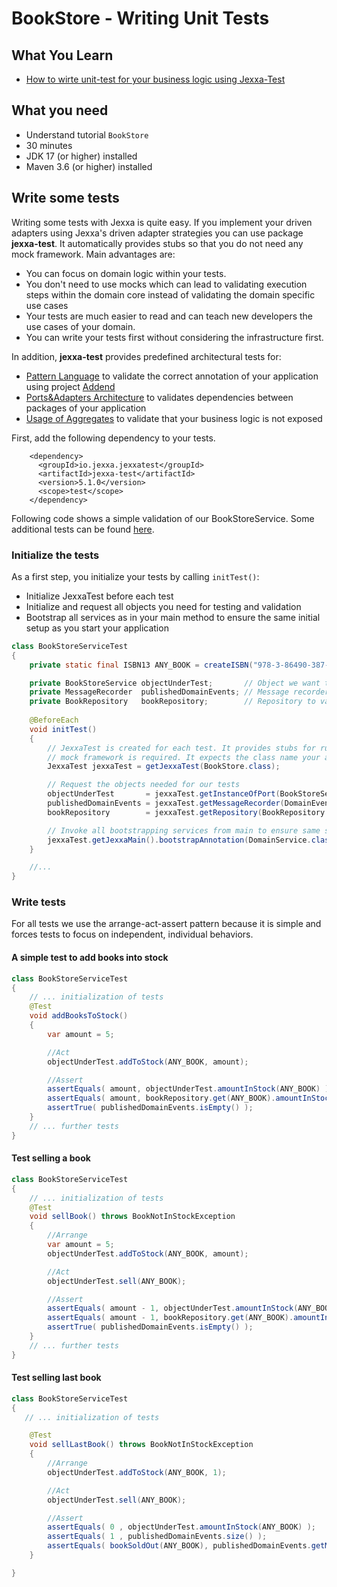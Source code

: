 # BookStore - Writing Unit Tests

## What You Learn

*   [How to wirte unit-test for your business logic using Jexxa-Test](#Write-some-tests)

## What you need

*   Understand tutorial `BookStore`
*   30 minutes
*   JDK 17 (or higher) installed
*   Maven 3.6 (or higher) installed

## Write some tests
Writing some tests with Jexxa is quite easy. If you implement your driven adapters using Jexxa's driven adapter strategies you can use
package **jexxa-test**. It automatically provides stubs so that you do not need any mock framework. Main advantages are:

*   You can focus on domain logic within your tests.
*   You don't need to use mocks which can lead to validating execution steps within the domain core instead of validating the domain specific use cases
*   Your tests are much easier to read and can teach new developers the use cases of your domain.
*   You can write your tests first without considering the infrastructure first.

In addition, **jexxa-test** provides predefined architectural tests for:
*   [Pattern Language](src/test/java/io/jexxa/tutorials/bookstore/architecture/ArchitectureTest.java) to validate the correct annotation of your application using project [Addend](http://addend.jexxa.io/)
*   [Ports&Adapters Architecture](src/test/java/io/jexxa/tutorials/bookstore/architecture/ArchitectureTest.java) to validates dependencies between packages of your application
*   [Usage of Aggregates](src/test/java/io/jexxa/tutorials/bookstore/architecture/ArchitectureTest.java) to validate that your business logic is not exposed

First, add the following dependency to your tests.

```maven
    <dependency>
      <groupId>io.jexxa.jexxatest</groupId>
      <artifactId>jexxa-test</artifactId>
      <version>5.1.0</version>
      <scope>test</scope>
    </dependency>
```

Following code shows a simple validation of our BookStoreService. Some additional tests can be found [here](https://github.com/jexxa-projects/Jexxa/blob/master/tutorials/BookStore/src/test/java/io/jexxa/tutorials/bookstore/applicationservice/BookStoreServiceTest.java).

### Initialize the tests 

As a first step, you initialize your tests by calling `initTest()`: 
*    Initialize JexxaTest before each test 
*    Initialize and request all objects you need for testing and validation 
*    Bootstrap all services as in your main method to ensure the same initial setup as you start your application

```java
class BookStoreServiceTest
{
    private static final ISBN13 ANY_BOOK = createISBN("978-3-86490-387-8");

    private BookStoreService objectUnderTest;       // Object we want to test
    private MessageRecorder  publishedDomainEvents; // Message recorder to validate published DomainEvents
    private BookRepository   bookRepository;        // Repository to validate results in the tests
    
    @BeforeEach
    void initTest()
    {
        // JexxaTest is created for each test. It provides stubs for running your tests so that no
        // mock framework is required. It expects the class name your application!
        JexxaTest jexxaTest = getJexxaTest(BookStore.class);

        // Request the objects needed for our tests
        objectUnderTest       = jexxaTest.getInstanceOfPort(BookStoreService.class);   // 1. We need the object we want to test
        publishedDomainEvents = jexxaTest.getMessageRecorder(DomainEventSender.class); // 2. A recorder for DomainEvents published via DomainEventSender
        bookRepository        = jexxaTest.getRepository(BookRepository.class);         // 3. Repository managing all books

        // Invoke all bootstrapping services from main to ensure same starting point
        jexxaTest.getJexxaMain().bootstrapAnnotation(DomainService.class);
    }

    //...
}
```
### Write tests 
For all tests we use the arrange-act-assert pattern because it is simple and forces tests to focus on independent, individual behaviors.

#### A simple test to add books into stock 
```java
class BookStoreServiceTest 
{
    // ... initialization of tests 
    @Test
    void addBooksToStock()
    {
        var amount = 5;

        //Act
        objectUnderTest.addToStock(ANY_BOOK, amount);

        //Assert
        assertEquals( amount, objectUnderTest.amountInStock(ANY_BOOK) );      // Perform assertion against the object we test
        assertEquals( amount, bookRepository.get(ANY_BOOK).amountInStock() ); // Perform assertion against the repository
        assertTrue( publishedDomainEvents.isEmpty() );                        // Perform assertion against published DomainEvents
    }
    // ... further tests 
}
```
#### Test selling a book

```java
class BookStoreServiceTest 
{
    // ... initialization of tests 
    @Test
    void sellBook() throws BookNotInStockException
    {
        //Arrange
        var amount = 5;
        objectUnderTest.addToStock(ANY_BOOK, amount);

        //Act
        objectUnderTest.sell(ANY_BOOK);

        //Assert
        assertEquals( amount - 1, objectUnderTest.amountInStock(ANY_BOOK) );       // Perform assertion against the object we test
        assertEquals( amount - 1, bookRepository.get(ANY_BOOK).amountInStock() );  // Perform assertion against the repository
        assertTrue( publishedDomainEvents.isEmpty() );                             // Perform assertion against published DomainEvents
    }
    // ... further tests 
}
```
#### Test selling last book
```java
class BookStoreServiceTest 
{
   // ... initialization of tests

    @Test
    void sellLastBook() throws BookNotInStockException
    {
        //Arrange
        objectUnderTest.addToStock(ANY_BOOK, 1);

        //Act
        objectUnderTest.sell(ANY_BOOK);

        //Assert
        assertEquals( 0 , objectUnderTest.amountInStock(ANY_BOOK) );                        // Perform assertion against the object we test
        assertEquals( 1 , publishedDomainEvents.size() );                                   // Perform assertion against the repository
        assertEquals( bookSoldOut(ANY_BOOK), publishedDomainEvents.getMessage(BookSoldOut.class));  // Perform assertion against published DomainEvents
    }

}
```